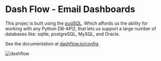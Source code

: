 # Dash Flow - Email Dashboards


This projec is built using the <a target="_blank" href="http://pugsql.org">pugSQL</a>. Which affords us the ability for working with any Python DB-API2, that lets us support a large number of databases  like:  sqlite, postgreSQL, MySQL, and Oracle.

See the documentation at <a target="_blank" href="http://dashflow.io/config">dashflow.io/config</a>.


![dashflow](https://dashflow.io/example2.png)